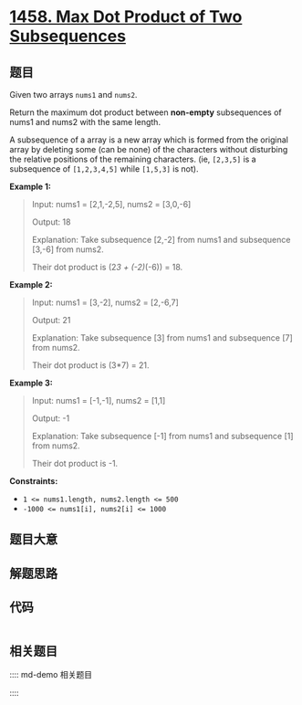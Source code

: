 # [1458. Max Dot Product of Two Subsequences](https://leetcode.com/problems/max-dot-product-of-two-subsequences/)

## 题目

Given two arrays `nums1` and `nums2`.

Return the maximum dot product between  **non-empty** subsequences of nums1
and nums2 with the same length.

A subsequence of a array is a new array which is formed from the original
array by deleting some (can be none) of the characters without disturbing the
relative positions of the remaining characters. (ie, `[2,3,5]` is a
subsequence of `[1,2,3,4,5]` while `[1,5,3]` is not).



**Example 1:**

> Input: nums1 = [2,1,-2,5], nums2 = [3,0,-6]
> 
> Output: 18
> 
> Explanation: Take subsequence [2,-2] from nums1 and subsequence [3,-6] from nums2.
> 
> Their dot product is (2*3 + (-2)*(-6)) = 18.

**Example 2:**

> Input: nums1 = [3,-2], nums2 = [2,-6,7]
> 
> Output: 21
> 
> Explanation: Take subsequence [3] from nums1 and subsequence [7] from nums2.
> 
> Their dot product is (3*7) = 21.

**Example 3:**

> Input: nums1 = [-1,-1], nums2 = [1,1]
> 
> Output: -1
> 
> Explanation: Take subsequence [-1] from nums1 and subsequence [1] from nums2.
> 
> Their dot product is -1.



**Constraints:**

  * `1 <= nums1.length, nums2.length <= 500`
  * `-1000 <= nums1[i], nums2[i] <= 1000`


## 题目大意

## 解题思路

## 代码

```javascript

```

## 相关题目

:::: md-demo 相关题目

::::
